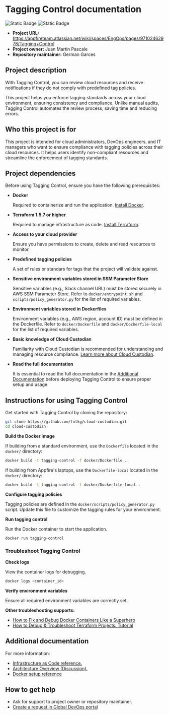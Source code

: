 # Tagging Control documentation

![Static Badge](https://img.shields.io/badge/maintained-true-green)
![Static Badge](https://img.shields.io/badge/project_status-on_hold-yellow)

- **Project URL:** https://appfireteam.atlassian.net/wiki/spaces/EngOps/pages/97102462978/Tagging+Control
- **Project owner:** Juan Martin Pascale
- **Repository maintainer:** German Garces

## Project description

With Tagging Control, you can review cloud resources and receive notifications if they do not comply with predefined tag policies.

This project helps you enforce tagging standards across your cloud environment, ensuring consistency and compliance. Unlike manual audits, Tagging Control automates the review process, saving time and reducing errors.

## Who this project is for

This project is intended for cloud administrators, DevOps engineers, and IT managers who want to ensure compliance with tagging policies across their cloud resources. It helps users identify non-compliant resources and streamline the enforcement of tagging standards.

## Project dependencies

Before using Tagging Control, ensure you have the following prerequisites:

- **Docker**

  Required to containerize and run the application. [Install Docker](https://www.docker.com/).

- **Terraform 1.5.7 or higher**

  Required to manage infrastructure as code. [Install Terraform](https://developer.hashicorp.com/terraform/install).

- **Access to your cloud provider**

  Ensure you have permissions to create, delete and read resources to monitor.

- **Predefined tagging policies**

  A set of rules or standars for tags that the project will validate against.

- **Sensitive environment variables stored in SSM Parameter Store**

  Sensitive variables (e.g., Slack channel URL) must be stored securely in AWS SSM Parameter Store. Refer to `docker/entrypoint.sh` and `scripts/policy_generator.py` for the list of required variables.

- **Environment variables stored in Dockerfiles**

  Environment variables (e.g., AWS region, account ID) must be defined in the Dockerfile. Refer to `docker/Dockerfile` and `docker/Dockerfile-local` for the list of required variables.

- **Basic knowledge of Cloud Custodian**

  Familiarity with Cloud Custodian is recommended for understanding and managing resource compliance. [Learn more about Cloud Custodian](https://cloudcustodian.io/docs/index.html).

- **Read the full documentation**

  It is essential to read the full documentation in the [Additional Documentation](#additional-documentation) before deploying Tagging Control to ensure proper setup and usage.

## Instructions for using Tagging Control

Get started with Tagging Control by cloning the repository:

```bash
git clone https://github.com/fntkg/cloud-custodian.git
cd cloud-custodian
```

**Build the Docker image**

If building from a standard environment, use the `Dockerfile` located in the `docker/` directory:

```bash
docker build -t tagging-control -f docker/Dockerfile .
```

If building from Appfire's laptops, use the `Dockerfile-local` located in the `docker/` directory:

```bash
docker build -t tagging-control -f docker/Dockerfile-local .
```

**Configure tagging policies**

Tagging policies are defined in the `docker/scripts/policy_generator.py` script. Update this file to customize the tagging rules for your environment.

**Run tagging control**

Run the Docker container to start the application.

```bash
docker run tagging-control
```

### Troubleshoot Tagging Control

**Check logs**

View the container logs for debugging.

```bash
docker logs <container_id>
```

**Verify environment variables**

Ensure all required environment variables are correctly set.

**Other troubleshooting supports:**

* [How to Fix and Debug Docker Containers Like a Superhero](https://www.docker.com/blog/how-to-fix-and-debug-docker-containers-like-a-superhero/)
* [How to Debug & Troubleshoot Terraform Projects: Tutorial](https://spacelift.io/blog/terraform-debug)

## Additional documentation

For more information:

* [Infrastructure as Code reference.](./terraform/reference.md)
* [Architecture Overview (Discussion).](./terraform/architecture-overview-discussion.md)
* [Docker setup reference](./docker/README.md)

## How to get help

* Ask for support to project owner or repository maintainer.
* [Create a request in Global DevOps portal](https://appfireteam.atlassian.net/servicedesk/customer/portal/15)